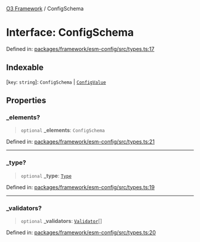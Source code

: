 [O3 Framework](../API.md) / ConfigSchema

# Interface: ConfigSchema

Defined in: [packages/framework/esm-config/src/types.ts:17](https://github.com/UjjawalPrabhat/openmrs-esm-core/blob/main/packages/framework/esm-config/src/types.ts#L17)

## Indexable

\[`key`: `string`\]: `ConfigSchema` \| [`ConfigValue`](../type-aliases/ConfigValue.md)

## Properties

### \_elements?

> `optional` **\_elements**: `ConfigSchema`

Defined in: [packages/framework/esm-config/src/types.ts:21](https://github.com/UjjawalPrabhat/openmrs-esm-core/blob/main/packages/framework/esm-config/src/types.ts#L21)

***

### \_type?

> `optional` **\_type**: [`Type`](../enumerations/Type.md)

Defined in: [packages/framework/esm-config/src/types.ts:19](https://github.com/UjjawalPrabhat/openmrs-esm-core/blob/main/packages/framework/esm-config/src/types.ts#L19)

***

### \_validators?

> `optional` **\_validators**: [`Validator`](../type-aliases/Validator.md)[]

Defined in: [packages/framework/esm-config/src/types.ts:20](https://github.com/UjjawalPrabhat/openmrs-esm-core/blob/main/packages/framework/esm-config/src/types.ts#L20)
